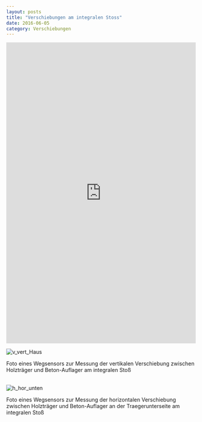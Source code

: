 ```yaml
---
layout: posts
title: "Verschiebungen am integralen Stoss"
date: 2016-06-05
category: Verschiebungen
---
```



<iframe width="100%" height="800" frameborder="0" scrolling="no" src="https://plot.ly/~AbteilungHolz/49.embed"></iframe>

<p style="text-align: left;">

<img src="../images/foto_vertikale_Verschiebung.JPG" alt="v_vert_Haus"><br>

Foto eines Wegsensors zur Messung der vertikalen Verschiebung zwischen Holztr&auml;ger und Beton-Auflager am integralen Sto&szlig;<br><br>

<img src="../images/foto_horizontale_Verschiebung_unten.JPG" alt="h_hor_unten"><br>

Foto eines Wegsensors zur Messung der horizontalen Verschiebung zwischen Holztr&auml;ger und Beton-Auflager an der Traegerunterseite am integralen Sto&szlig; 
</p>
